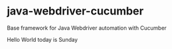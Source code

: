 # java-webdriver-cucumber

Base framework for Java Webdriver automation with Cucumber

Hello World today is Sunday

